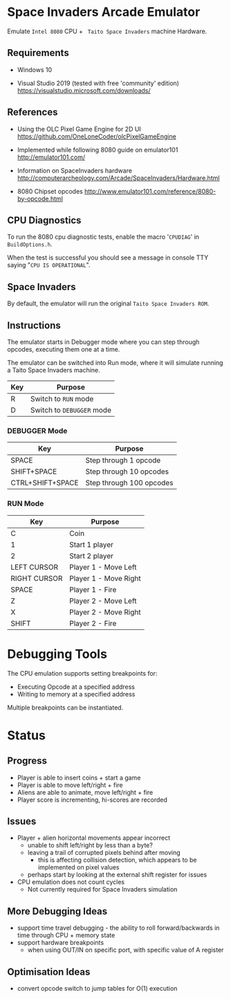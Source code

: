 # Space Invaders Arcade Emulator

Emulate `Intel 8080` CPU + ` Taito Space Invaders` machine Hardware.

## Requirements

- Windows 10

- Visual Studio 2019 (tested with free 'community' edition)
  https://visualstudio.microsoft.com/downloads/

## References

- Using the OLC Pixel Game Engine for 2D UI
  https://github.com/OneLoneCoder/olcPixelGameEngine

- Implemented while following 8080 guide on emulator101
  http://emulator101.com/

- Information on SpaceInvaders hardware
  http://computerarcheology.com/Arcade/SpaceInvaders/Hardware.html

- 8080 Chipset opcodes
  http://www.emulator101.com/reference/8080-by-opcode.html

## CPU Diagnostics

To run the 8080 cpu diagnostic tests, enable the macro '`CPUDIAG`' in `BuildOptions.h`.

When the test is successful you should see a message in console TTY saying "`CPU IS OPERATIONAL`".

## Space Invaders

By default, the emulator will run the original `Taito Space Invaders ROM`.

## Instructions

The emulator starts in Debugger mode where you can step through opcodes, executing them one at a time.

The emulator can be switched into Run mode, where it will simulate running a Taito Space Invaders machine.

| Key |  Purpose |
|---|---|
| R  | Switch to `RUN` mode  |
| D  | Switch to `DEBUGGER` mode  |

### DEBUGGER Mode

| Key |  Purpose |
|---|---|
| SPACE  | Step through 1 opcode  |
| SHIFT+SPACE  | Step through 10 opcodes  |
| CTRL+SHIFT+SPACE  | Step through 100 opcodes  |

### RUN Mode

| Key |  Purpose |
|---|---|
| C  | Coin  |
| 1  | Start 1 player  |
| 2  | Start 2 player  |
| LEFT CURSOR  | Player 1 - Move Left  |
| RIGHT CURSOR  | Player 1 - Move Right  |
| SPACE  |  Player 1 - Fire |
| Z  | Player 2 - Move Left  |
| X  | Player 2 - Move Right  |
| SHIFT  | Player 2 - Fire  |

# Debugging Tools

The CPU emulation supports setting breakpoints for:

- Executing Opcode at a specified address
- Writing to memory at a specified address

Multiple breakpoints can be instantiated.

# Status
## Progress

- Player is able to insert coins + start a game
- Player is able to move left/right + fire
- Aliens are able to animate, move left/right + fire
- Player score is incrementing, hi-scores are recorded

## Issues

- Player + alien horizontal movements appear incorrect
  - unable to shift left/right by less than a byte?
  - leaving a trail of corrupted pixels behind after moving
    - this is affecting collision detection, which appears to be implemented on pixel values
  - perhaps start by looking at the external shift register for issues
- CPU emulation does not count cycles
  - Not currently required for Space Invaders simulation

## More Debugging Ideas

- support time travel debugging - the ability to roll forward/backwards in time through CPU + memory state
- support hardware breakpoints
  - when using OUT/IN on specific port, with specific value of A register

## Optimisation Ideas

- convert opcode switch to jump tables for O(1) execution
